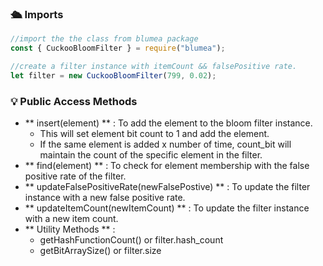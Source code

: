 ### 🛳 Imports

```js
//import the the class from blumea package
const { CuckooBloomFilter } = require("blumea");

//create a filter instance with itemCount && falsePositive rate.
let filter = new CuckooBloomFilter(799, 0.02);
```

### 💡 Public Access Methods

- ** insert(element) ** : To add the element to the bloom filter instance.
  - This will set element bit count to 1 and add the element.
  - If the same element is added x number of time, count_bit will maintain the count of the specific element in the filter.
- ** find(element) ** : To check for element membership with the false positive rate of the filter.
- ** updateFalsePositiveRate(newFalsePostive) ** : To update the filter instance with a new false positive rate.
- ** updateItemCount(newItemCount) ** : To update the filter instance with a new item count.
- ** Utility Methods ** :
  - getHashFunctionCount() or filter.hash_count
  - getBitArraySize() or filter.size
